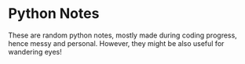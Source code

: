# Python Notes 
   
These are random python notes, mostly made during coding progress, hence messy and personal. However, they might be also useful for wandering eyes! 



